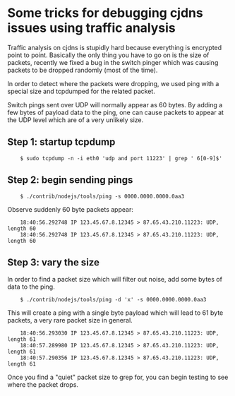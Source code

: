 # Some tricks for debugging cjdns issues using traffic analysis

Traffic analysis on cjdns is stupidly hard because everything is encrypted point to point.
Basically the only thing you have to go on is the size of packets, recently we fixed a bug
in the switch pinger which was causing packets to be dropped randomly (most of the time).

In order to detect where the packets were dropping, we used ping with a special size and
tcpdumped for the related packet.

Switch pings sent over UDP will normally appear as 60 bytes. By adding a few bytes of payload
data to the ping, one can cause packets to appear at the UDP level which are of a very unlikely
size.

## Step 1: startup tcpdump

        $ sudo tcpdump -n -i eth0 'udp and port 11223' | grep ' 6[0-9]$'

## Step 2: begin sending pings

        $ ./contrib/nodejs/tools/ping -s 0000.0000.0000.0aa3

Observe suddenly 60 byte packets appear:

        18:40:56.292748 IP 123.45.67.8.12345 > 87.65.43.210.11223: UDP, length 60
        18:40:56.292748 IP 123.45.67.8.12345 > 87.65.43.210.11223: UDP, length 60

## Step 3: vary the size

In order to find a packet size which will filter out noise, add some bytes of data to the ping.

        $ ./contrib/nodejs/tools/ping -d 'x' -s 0000.0000.0000.0aa3

This will create a ping with a single byte payload which will lead to 61 byte packets, a very
rare packet size in general.

        18:40:56.293030 IP 123.45.67.8.12345 > 87.65.43.210.11223: UDP, length 61
        18:40:57.289980 IP 123.45.67.8.12345 > 87.65.43.210.11223: UDP, length 61
        18:40:57.290356 IP 123.45.67.8.12345 > 87.65.43.210.11223: UDP, length 61

Once you find a "quiet" packet size to grep for, you can begin testing to see where the packet
drops.

